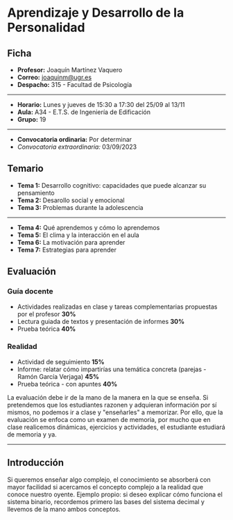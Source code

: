 # Aprendizaje y Desarrollo de la Personalidad

## Ficha

- **Profesor:** Joaquín Martínez Vaquero
- **Correo:** joaquinm@ugr.es
- **Despacho:** 315 - Facultad de Psicología

---

- **Horario:** Lunes y jueves de 15:30 a 17:30 del 25/09 al 13/11
- **Aula:** A34 - E.T.S. de Ingeniería de Edificación
- **Grupo:** 19

---

- **Convocatoria ordinaria:** Por determinar
- *Convocatoria extraordinaria:* 03/09/2023

## Temario

- **Tema 1:** Desarrollo cognitivo: capacidades que puede alcanzar su pensamiento
- **Tema 2:** Desarollo social y emocional
- **Tema 3:** Problemas durante la adolescencia

---

- **Tema 4:** Qué aprendemos y cómo lo aprendemos
- **Tema 5:** El clima y la interacción en el aula
- **Tema 6:** La motivación para aprender
- **Tema 7:** Estrategias para aprender

## Evaluación

### Guía docente

- Actividades realizadas en clase y tareas complementarias propuestas por el profesor **30%**
- Lectura guiada de textos y presentación de informes **30%**
- Prueba teórica **40%**

### Realidad

- Actividad de seguimiento **15%**
- Informe: relatar cómo impartirías una temática concreta (parejas - Ramón García Verjaga) **45%**
- Prueba teórica - con apuntes **40%**

La evaluación debe ir de la mano de la manera en la que se enseña. Si pretendemos que los estudiantes razonen y adquieran información por sí mismos, no podemos ir a clase y "enseñarles" a memorizar. Por ello, que la evaluación se enfoca como un examen de memoria, por mucho que en clase realicemos dinámicas, ejercicios y actividades, el estudiante estudiará de memoria y ya.

---

## Introducción

Si queremos enseñar algo complejo, el conocimiento se absorberá con mayor facilidad si acercamos el concepto complejo a la realidad que conoce nuestro oyente. Ejemplo propio: si deseo explicar cómo funciona el sistema binario, recordemos primero las bases del sistema decimal y llevemos de la mano ambos conceptos.

